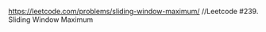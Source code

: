 https://leetcode.com/problems/sliding-window-maximum/
//Leetcode #239. Sliding Window Maximum
<script>
//11:26 , 11:31
const A = [1,3,-1,-3,5,3,6,7], k = 3
//Output: [3,3,5,5,6,7]


//Explanation: 
const result = []
for(let i=0;i<A.length-k+1;i++){
	let left = i+1;
    let right = i+3
    let max = A[i]
	while(left<right && right <= A.length){
    	max= Math.max(A[left],max);
        left++
    }
    result.push(max)
}
console.log(result,"result")
</script>

